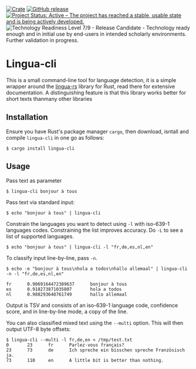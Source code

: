 [![Crate](https://img.shields.io/crates/v/lingua-cli.svg)](https://crates.io/crates/lingua-cli)
[![GitHub release](https://img.shields.io/github/release/proycon/lingua-cli.svg)](https://github.com/proycon/lingua-cli/releases/)
[![Project Status: Active – The project has reached a stable, usable state and is being actively developed.](https://www.repostatus.org/badges/latest/active.svg)](https://www.repostatus.org/#active)
![Technology Readiness Level 7/9 - Release Candidate - Technology ready enough and in initial use by end-users in intended scholarly environments. Further validation in progress.](https://w3id.org/research-technology-readiness-levels/Level7ReleaseCandidate.svg)

# Lingua-cli

This is a small command-line tool for language detection, it is a simple
wrapper around the [lingua-rs](https://github.com/pemistahl/lingua-rs/) library
for Rust, read there for extensive documentation. A distinguishing feature is
that this library works better for short texts thanmany other libraries

## Installation

Ensure you have Rust's package manager `cargo`, then download, isntall and compile `lingua-cli` in one go as follows:

``$ cargo install lingua-cli``

## Usage

Pass text as parameter

``$ lingua-cli bonjour à tous``

Pass text via standard input:

``$ echo "bonjour à tous" | lingua-cli``

Constrain the languages you want to detect using `-l` with iso-639-1 languages
codes. Constraining the list improves accuracy. Do `-L` to see a list of
supported languages.

``$ echo "bonjour à tous" | lingua-cli -l "fr,de,es,nl,en"``

To classify input line-by-line, pass ``-n``.

``$ echo -e "bonjour à tous\nhola a todos\nhallo allemaal" | lingua-cli -n -l "fr,de,es,nl,en"``

```
fr      0.9069164472389637      bonjour à tous
es      0.918273871035807       hola a todos
nl      0.988293648761749       hallo allemaal
```

Output is TSV and consists of an iso-639-1 language code, confidence score, and in line-by-line mode, a copy of the line.

You can also classified mixed text using the ``--multi`` option. This will then output UTF-8 byte offsets:

```
$ lingua-cli --multi -l fr,de,en < /tmp/test.txt
0       23      fr      Parlez-vous français? 
23      73      de      Ich spreche ein bisschen spreche Französisch ja. 
73      110     en      A little bit is better than nothing.
```
